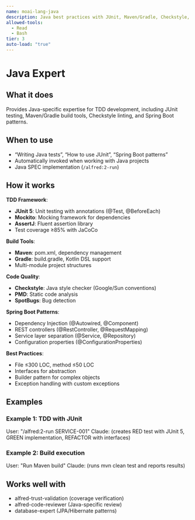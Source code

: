 ```yaml
---
name: moai-lang-java
description: Java best practices with JUnit, Maven/Gradle, Checkstyle, and Spring Boot patterns
allowed-tools:
  - Read
  - Bash
tier: 3
auto-load: "true"
---
```


# Java Expert

## What it does

Provides Java-specific expertise for TDD development, including JUnit testing, Maven/Gradle build tools, Checkstyle linting, and Spring Boot patterns.

## When to use

- “Writing Java tests”, “How to use JUnit”, “Spring Boot patterns”
- Automatically invoked when working with Java projects
- Java SPEC implementation (`/alfred:2-run`)

## How it works

**TDD Framework**:
- **JUnit 5**: Unit testing with annotations (@Test, @BeforeEach)
- **Mockito**: Mocking framework for dependencies
- **AssertJ**: Fluent assertion library
- Test coverage ≥85% with JaCoCo

**Build Tools**:
- **Maven**: pom.xml, dependency management
- **Gradle**: build.gradle, Kotlin DSL support
- Multi-module project structures

**Code Quality**:
- **Checkstyle**: Java style checker (Google/Sun conventions)
- **PMD**: Static code analysis
- **SpotBugs**: Bug detection

**Spring Boot Patterns**:
- Dependency Injection (@Autowired, @Component)
- REST controllers (@RestController, @RequestMapping)
- Service layer separation (@Service, @Repository)
- Configuration properties (@ConfigurationProperties)

**Best Practices**:
- File ≤300 LOC, method ≤50 LOC
- Interfaces for abstraction
- Builder pattern for complex objects
- Exception handling with custom exceptions

## Examples

### Example 1: TDD with JUnit
User: "/alfred:2-run SERVICE-001"
Claude: (creates RED test with JUnit 5, GREEN implementation, REFACTOR with interfaces)

### Example 2: Build execution
User: "Run Maven build"
Claude: (runs mvn clean test and reports results)

## Works well with

- alfred-trust-validation (coverage verification)
- alfred-code-reviewer (Java-specific review)
- database-expert (JPA/Hibernate patterns)
